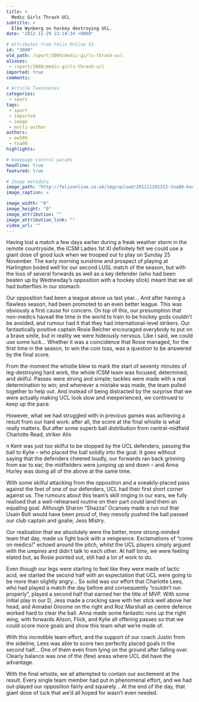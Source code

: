 ```yaml
---
title: >
  Medic Girls Thrash UCL
subtitle: >
  Elke Wynberg on hockey destroying UCL.
date: "2012-11-29 23:14:34 +0000"

# Attributes from Felix Online V1
id: "3009"
old_path: /sport/3009/medic-girls-thrash-ucl
aliases:
 - /sport/3009/medic-girls-thrash-ucl
imported: true
comments:

# Article Taxonomies
categories:
 - sport
tags:
 - sport
 - imported
 - image
 - multi-author
authors:
 - ew509
 - tna08
highlights:

# Homepage control params
headline: true
featured: true

# Image metadata
image_path: "http://felixonline.co.uk/img/upload/201211292313-tna08-hockeyinnit.jpg"
image_caption: >

image_width: "0"
image_height: "0"
image_attribution: ""
image_attribution_link: ""
video_url: ""
---
```


Having lost a match a few days earlier during a freak weather storm in the remote countryside, the ICSM Ladies 1st XI definitely felt we could use a giant dose of good luck when we trooped out to play on Sunday 25 November. The early morning sunshine and prospect of playing at Harlington boded well for our second LUSL match of the season, but with the loss of several forwards as well as a key defender (who had been beaten up by Wednesday’s opposition with a hockey stick) meant that we all had butterflies in our stomach.

Our opposition had been a league above us last year… And after having a flawless season, had been promoted to an even better league. This was obviously a first cause for concern. On top of this, our presumption that non-medics haveall the time in the world to train to be hockey gods couldn’t be avoided, and rumour had it that they had international-level strikers. Our fantastically positive captain Rosie Belcher encouraged everybody to put on a brave smile, but in reality we were hideously nervous. Like I said, we could use some luck… Whether it was a coincidence that Rosie managed, for the first time in the season, to win the coin toss, was a question to be answered by the final score.

From the moment the whistle blew to mark the start of seventy minutes of leg-destroying hard work, the whole ICSM team was focused, determined, and skilful. Passes were strong and simple; tackles were made with a real determination to win; and whenever a mistake was made, the team pulled together to help out. And instead of being distracted by the surprise that we were actually making UCL look slow and inexperienced, we continued to keep up the pace.

However, what we had struggled with in previous games was achieving a result from our hard work: after all, the score at the final whistle is what really matters. But after some superb ball distribution from central-midfield Charlotte Read, striker Alis

n Kent was just too skilful to be stopped by the UCL defenders, passing the ball to Kylie – who placed the ball solidly into the goal. It goes without saying that the defenders cheered loudly, our forwards ran back grinning from ear to ear, the midfielders were jumping up and down – and Anna Hurley was doing all of the above at the same time.

With some skilful attacking from the opposition and a sneakily-placed pass against the feet of one of our defenders, UCL had their first short corner against us. The rumours about this team’s skill ringing in our ears, we fully realised that a well-rehearsed routine on their part could land them an equaling goal. Although Sharon “Shazza” Ocansey made a run out that Usain Bolt would have been proud of, they messily pushed the ball passed our club captain and goalie, Jess Mistry.

Our realisation that we absolutely were the better, more strong-minded team that day, made us fight back with a vengeance. Exclamations of “come on medics!” echoed around the pitch, whilst the UCL players simply argued with the umpires and didn’t talk to each other. At half time, we were feeling elated but, as Rosie pointed out, still had a lot of work to do.

Even though our legs were starting to feel like they were made of lactic acid, we started the second half with an expectation that UCL were going to be more than slightly angry… So solid was our effort that Charlotte Lees, who had played a match the day before and consequently “couldn’t run properly”, played a second half that earned her the title of MVP. With some initial play in our D, Jess made a cracking save with her stick well above her head, and Annabel Groome on the right and Roz Marshall as centre defence worked hard to clear the ball. Anna made some fantastic runs up the right wing, with forwards Alison, Flick, and Kylie all offering passes so that we could score more goals and show this team what we’re made of.

With this incredible team effort, and the support of our coach Justin from the sideline, Lees was able to score two perfectly placed goals in the second half… One of them even from lying on the ground after falling over. Clearly balance was one of the (few) areas where UCL did have the advantage.

With the final whistle, we all attempted to contain our excitement at the result. Every single team member had put in phenomenal effort, and we had out-played our opposition fairly and squarely… At the end of the day, that giant dose of luck that we’d all hoped for wasn’t even needed.
